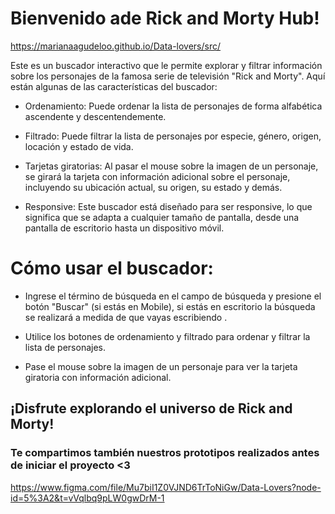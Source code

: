 # Bienvenido ade Rick and Morty Hub!

https://marianaagudeloo.github.io/Data-lovers/src/

Este es un buscador interactivo que le permite explorar y filtrar información sobre los personajes de la famosa serie de televisión "Rick and Morty". Aquí están algunas de las características del buscador:

* Ordenamiento: Puede ordenar la lista de personajes de forma alfabética ascendente y descentendemente.

* Filtrado: Puede filtrar la lista de personajes por especie, género, origen, locación y estado de vida.

* Tarjetas giratorias: Al pasar el mouse sobre la imagen de un personaje, se girará la tarjeta con información adicional sobre el personaje, incluyendo su ubicación actual, su origen, su estado y demás.

* Responsive: Este buscador está diseñado para ser responsive, lo que significa que se adapta a cualquier tamaño de pantalla, desde una pantalla de escritorio hasta un dispositivo móvil.

# Cómo usar el buscador:

* Ingrese el término de búsqueda en el campo de búsqueda y presione el botón "Buscar" (si estás en Mobile), si estás en escritorio la búsqueda se realizará a medida de que vayas escribiendo .

* Utilice los botones de ordenamiento y filtrado para ordenar y filtrar la lista de personajes.

* Pase el mouse sobre la imagen de un personaje para ver la tarjeta giratoria con información adicional.

## ¡Disfrute explorando el universo de Rick and Morty!

### Te compartimos también nuestros prototipos realizados antes de iniciar el proyecto <3 
https://www.figma.com/file/Mu7biI1Z0VJND6TrToNiGw/Data-Lovers?node-id=5%3A2&t=vVqlbq9pLW0gwDrM-1